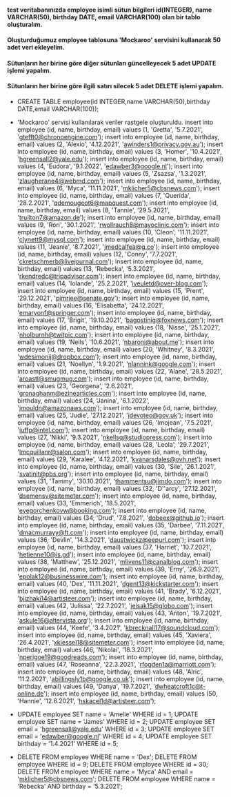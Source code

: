 #### test veritabanınızda employee isimli sütun bilgileri id(INTEGER), name VARCHAR(50), birthday DATE, email VARCHAR(100) olan bir tablo oluşturalım.
#### Oluşturduğumuz employee tablosuna 'Mockaroo' servisini kullanarak 50 adet veri ekleyelim.
#### Sütunların her birine göre diğer sütunları güncelleyecek 5 adet UPDATE işlemi yapalım.
#### Sütunların her birine göre ilgili satırı silecek 5 adet DELETE işlemi yapalım.

* CREATE TABLE employee(id INTEGER,name VARCHAR(50),birthday DATE,email VARCHAR(100));

*  'Mockaroo' servisi kullanılarak veriler rastgele oluşturuldu. 
insert into employee (id, name, birthday, email) values (1, 'Gretta', '5.7.2021', 'gtefft0@chronoengine.com');
insert into employee (id, name, birthday, email) values (2, 'Alexio', '4.12.2021', 'awinders1@privacy.gov.au');
insert into employee (id, name, birthday, email) values (3, 'Homer', '10.4.2021', 'hgreensall2@yale.edu');
insert into employee (id, name, birthday, email) values (4, 'Eudora', '9.1.2022', 'edawber3@google.nl');
insert into employee (id, name, birthday, email) values (5, 'Zsazsa', '1.3.2021', 'zlaugherane4@webmd.com');
insert into employee (id, name, birthday, email) values (6, 'Myca', '11.11.2021', 'mklicher5@cbsnews.com');
insert into employee (id, name, birthday, email) values (7, 'Querida', '28.2.2021', 'qdemougeot6@mapquest.com');
insert into employee (id, name, birthday, email) values (8, 'Tannie', '29.5.2021', 'truilton7@amazon.de');
insert into employee (id, name, birthday, email) values (9, 'Rori', '30.1.2021', 'rwollrauch8@mayoclinic.com');
insert into employee (id, name, birthday, email) values (10, 'Cleon', '11.11.2021', 'clynett9@mysql.com');
insert into employee (id, name, birthday, email) values (11, 'Jeanie', '8.7.2021', 'jmedcalfea@g.co');
insert into employee (id, name, birthday, email) values (12, 'Conny', '7.7.2021', 'ckretschmerb@livejournal.com');
insert into employee (id, name, birthday, email) values (13, 'Rebecka', '5.3.2021', 'rkendredc@tripadvisor.com');
insert into employee (id, name, birthday, email) values (14, 'Iolande', '25.2.2021', 'iyeuletd@over-blog.com');
insert into employee (id, name, birthday, email) values (15, 'Prent', '29.12.2021', 'pimriee@senate.gov');
insert into employee (id, name, birthday, email) values (16, 'Elisabetta', '24.12.2021', 'emaryonf@springer.com');
insert into employee (id, name, birthday, email) values (17, 'Brigit', '19.10.2021', 'bagostinig@foxnews.com');
insert into employee (id, name, birthday, email) values (18, 'Nisse', '25.1.2021', 'nholburnh@twitpic.com');
insert into employee (id, name, birthday, email) values (19, 'Neils', '10.6.2021', 'nbaroni@about.me');
insert into employee (id, name, birthday, email) values (20, 'Whitney', '8.3.2021', 'wdesimonij@dropbox.com');
insert into employee (id, name, birthday, email) values (21, 'Noellyn', '1.9.2021', 'nlannink@google.com');
insert into employee (id, name, birthday, email) values (22, 'Alane', '28.5.2021', 'aroastl@smugmug.com');
insert into employee (id, name, birthday, email) values (23, 'Georgena', '2.6.2021', 'gronaghanm@ezinearticles.com');
insert into employee (id, name, birthday, email) values (24, 'Janina', '6.1.2022', 'jmouldn@amazonaws.com');
insert into employee (id, name, birthday, email) values (25, 'Judie', '27.12.2021', 'jdevoteo@gov.uk');
insert into employee (id, name, birthday, email) values (26, 'Imojean', '7.5.2021', 'iuffp@intel.com');
insert into employee (id, name, birthday, email) values (27, 'Nikki', '9.3.2021', 'nkellsq@studiopress.com');
insert into employee (id, name, birthday, email) values (28, 'Leola', '29.7.2021', 'lmcquillanr@salon.com');
insert into employee (id, name, birthday, email) values (29, 'Karalee', '4.12.2021', 'kvanarsdales@ovh.net');
insert into employee (id, name, birthday, email) values (30, 'Sile', '26.1.2021', 'svatinit@pbs.org');
insert into employee (id, name, birthday, email) values (31, 'Tammy', '30.10.2021', 'thammentsu@jimdo.com');
insert into employee (id, name, birthday, email) values (32, 'D''arcy', '27.12.2021', 'dsemensv@sitemeter.com');
insert into employee (id, name, birthday, email) values (33, 'Emmerich', '18.5.2021', 'eyegorchenkovw@booking.com');
insert into employee (id, name, birthday, email) values (34, 'Drud', '7.8.2021', 'dobeex@github.io');
insert into employee (id, name, birthday, email) values (35, 'Darbee', '7.11.2021', 'dmacmurrayy@ft.com');
insert into employee (id, name, birthday, email) values (36, 'Devlin', '14.3.2021', 'daustwickz@eepurl.com');
insert into employee (id, name, birthday, email) values (37, 'Harriet', '10.7.2021', 'hetienne10@is.gd');
insert into employee (id, name, birthday, email) values (38, 'Matthew', '25.12.2021', 'mlivens11@canalblog.com');
insert into employee (id, name, birthday, email) values (39, 'Erny', '26.9.2021', 'epolak12@businesswire.com');
insert into employee (id, name, birthday, email) values (40, 'Dex', '11.11.2021', 'dgent13@kickstarter.com');
insert into employee (id, name, birthday, email) values (41, 'Brady', '6.12.2021', 'bjizhaki14@artisteer.com');
insert into employee (id, name, birthday, email) values (42, 'Julissa', '22.7.2021', 'jeisak15@globo.com');
insert into employee (id, name, birthday, email) values (43, 'Anton', '19.7.2021', 'askule16@altervista.org');
insert into employee (id, name, birthday, email) values (44, 'Keefe', '3.4.2021', 'kbrecknall17@soundcloud.com');
insert into employee (id, name, birthday, email) values (45, 'Xaviera', '26.4.2021', 'xkiessel18@sitemeter.com');
insert into employee (id, name, birthday, email) values (46, 'Nikolai', '18.3.2021', 'nperigoe19@goodreads.com');
insert into employee (id, name, birthday, email) values (47, 'Roseanna', '22.3.2021', 'rfogden1a@marriott.com');
insert into employee (id, name, birthday, email) values (48, 'Alric', '11.2.2021', 'abillingsly1b@google.co.uk');
insert into employee (id, name, birthday, email) values (49, 'Danya', '19.7.2021', 'dwheatcroft1c@t-online.de');
insert into employee (id, name, birthday, email) values (50, 'Hannie', '12.6.2021', 'hskacel1d@artisteer.com');

* UPDATE employee SET name = 'Amelie' WHERE id = 1;
UPDATE employee SET name = 'James' WHERE id = 2;
UPDATE employee SET email = 'hgreensall@yale.edu' WHERE id = 3;
UPDATE employee SET email = 'edawber@google.nl' WHERE id = 4;
UPDATE employee SET birthday = '1.4.2021' WHERE id = 5;

* DELETE FROM employee WHERE name = 'Dex';
DELETE FROM employee WHERE id = 9;
DELETE FROM employee WHERE id = 30;
DELETE FROM employee WHERE name = 'Myca' AND email = 'mklicher5@cbsnews.com';
DELETE FROM employee WHERE name = 'Rebecka' AND birthday = '5.3.2021';